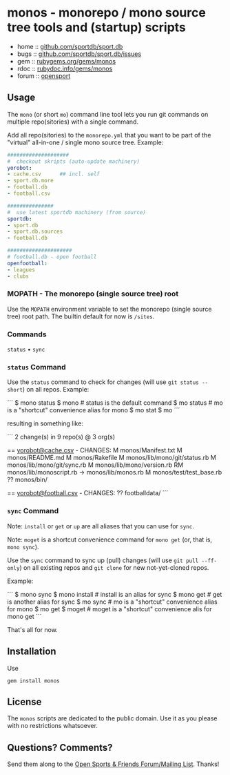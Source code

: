 # monos - monorepo / mono source tree tools and (startup) scripts


* home  :: [github.com/sportdb/sport.db](https://github.com/sportdb/sport.db)
* bugs  :: [github.com/sportdb/sport.db/issues](https://github.com/sportdb/sport.db/issues)
* gem   :: [rubygems.org/gems/monos](https://rubygems.org/gems/monos)
* rdoc  :: [rubydoc.info/gems/monos](http://rubydoc.info/gems/monos)
* forum :: [opensport](http://groups.google.com/group/opensport)




## Usage

The `mono` (or short `mo`) command line tool lets you run
git commands on multiple repo(sitories) with a single command.

Add all repo(sitories) to the `monorepo.yml` that you want
to be part of the "virtual" all-in-one / single mono source tree.
Example:

``` yml
####################
#  checkout skripts (auto-update machinery)
yorobot:
- cache.csv      ## incl. self
- sport.db.more
- football.db
- football.csv

###############
#  use latest sportdb machinery (from source)
sportdb:
- sport.db
- sport.db.sources
- football.db

#####################
# football.db - open football
openfootball:
- leagues
- clubs
```


### MOPATH - The monorepo (single source tree) root

Use the `MOPATH` environment variable to set the monorepo (single source tree) root
path. The builtin default for now is `/sites`.




### Commands

`status` • `sync`

### `status` Command

Use the `status` command to check for changes (will use `git status --short`) on all repos. Example:

´´´
$ mono status
$ mono       # status is the default command
$ mo status  # mo is a "shortcut" convenience alias for mono
$ mo stat
$ mo
´´´

resulting in something like:

´´´
2 change(s) in 9 repo(s) @ 3 org(s)

== yorobot@cache.csv - CHANGES:
 M monos/Manifest.txt
 M monos/README.md
 M monos/Rakefile
 M monos/lib/mono/git/status.rb
 M monos/lib/mono/git/sync.rb
 M monos/lib/mono/version.rb
RM monos/lib/monoscript.rb -> monos/lib/monos.rb
 M monos/test/test_base.rb
?? monos/bin/

== yorobot@football.csv - CHANGES:
?? footballdata/
´´´



### `sync` Command

Note:  `install` or `get` or `up` are all aliases that you can use for `sync`.

Note: `moget` is a shortcut convenience command for `mono get` (or, that is, `mono sync`).


Use the `sync` command to sync up (pull) changes (will use `git pull --ff-only`) on all existing repos and `git clone` for new not-yet-cloned repos.

Example:

´´´
$ mono sync
$ mono install    # install is an alias for sync
$ mono get        # get is another alias for sync
$ mo sync         # mo is a "shortcut" convenience alias for mono
$ mo get
$ moget           # moget is a "shortcut" convenience alis for mono get
´´´



That's all for now.



## Installation

Use

    gem install monos


## License

The `monos` scripts are dedicated to the public domain.
Use it as you please with no restrictions whatsoever.


## Questions? Comments?

Send them along to the
[Open Sports & Friends Forum/Mailing List](http://groups.google.com/group/opensport).
Thanks!
